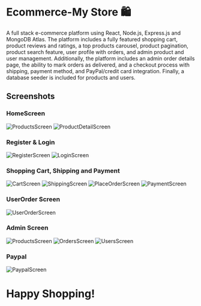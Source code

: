 # Ecommerce-My Store 🛍️
A full stack e-commerce platform using React, Node.js, Express.js and MongoDB Atlas. The platform includes a fully featured shopping cart, product reviews and ratings, a top 
products carousel, product pagination, product search feature, user profile with orders, and admin product and user management. Additionally, the platform 
includes an admin order details page, the ability to mark orders as delivered, and a checkout process with shipping, payment method, and PayPal/credit card 
integration. Finally, a database seeder is included for products and users.
## Screenshots
### HomeScreen
![ProductsScreen](https://github.com/wendiz16/ecommerce-mern/blob/main/screenshots/productpage1.png 'Home Page')
![ProductDetailScreen](https://github.com/wendiz16/ecommerce-mern/blob/main/screenshots/productpage-2.png 'Product Detail Page')
### Register & Login 
![RegisterScreen](https://github.com/wendiz16/ecommerce-mern/blob/main/screenshots/register-page.png 'Register Page')
![LoginScreen](https://github.com/wendiz16/ecommerce-mern/blob/main/screenshots/login-page.png 'Login Page')
### Shopping Cart, Shipping and Payment
![CartScreen](https://github.com/wendiz16/ecommerce-mern/blob/main/screenshots/shoppingcart-screen.png 'Cart Page')
![ShippingScreen](https://github.com/wendiz16/ecommerce-mern/blob/main/screenshots/shipping-screen.png 'Shipping Page')
![PlaceOrderScreen](https://github.com/wendiz16/ecommerce-mern/blob/main/screenshots/placeorder-screen.png 'Placeorder Page')
![PaymentScreen](https://github.com/wendiz16/ecommerce-mern/blob/main/screenshots/payment.png 'Payment Page')
### UserOrder Screen
![UserOrderScreen](https://github.com/wendiz16/ecommerce-mern/blob/main/screenshots/user-order-detail-page.png 'Order Page')
### Admin Screen 
![ProductsScreen](https://github.com/wendiz16/ecommerce-mern/blob/main/screenshots/admin-productpage.png 'Products Page')
![OrdersScreen](https://github.com/wendiz16/ecommerce-mern/blob/main/screenshots/admin-orderpage.png 'Orders Page')
![UsersScreen](https://github.com/wendiz16/ecommerce-mern/blob/main/screenshots/admin-userpage.png 'Users Page')
### Paypal 
![PaypalScreen](https://github.com/wendiz16/ecommerce-mern/blob/main/screenshots/paypalpayment-page.png 'Paypal Page')
# Happy Shopping!





